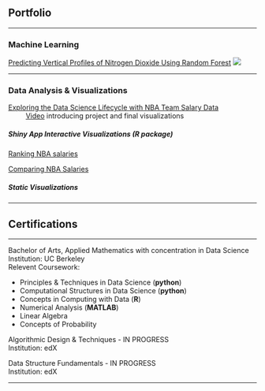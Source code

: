 ## Portfolio

---

### Machine Learning

[Predicting Vertical Profiles of Nitrogen Dioxide Using Random Forest]()
![]("./images/average_both_profile.jpeg")

---

### Data Analysis & Visualizations

[Exploring the Data Science Lifecycle with NBA Team Salary Data](/nba_report.html)
<br> 
&nbsp;&nbsp;&nbsp;&nbsp;&nbsp;&nbsp;&nbsp;&nbsp;&nbsp;[Video](https://www.youtube.com/watch?v=hsHwMV5i2gM&feature=youtu.be) introducing project and final visualizations


##### Shiny App Interactive Visualizations (R package)

[Ranking NBA salaries](https://jenny-projects.shinyapps.io/NBA-barplot/)

[Comparing NBA Salaries](https://jenny-projects.shinyapps.io/NBA-lineplot/)


##### Static Visualizations


---

## Certifications

---
Bachelor of Arts, Applied Mathematics with concentration in Data Science
<br>
Institution: UC Berkeley
<br>
Relevent Coursework: 
- Principles & Techniques in Data Science (**python**)
- Computational Structures in Data Science (**python**)
- Concepts in Computing with Data (**R**) 
- Numerical Analysis (**MATLAB**)
- Linear Algebra
- Concepts of Probability

Algorithmic Design & Techniques - IN PROGRESS
<br>
Institution: edX

Data Structure Fundamentals - IN PROGRESS
<br>
Institution: edX

---

